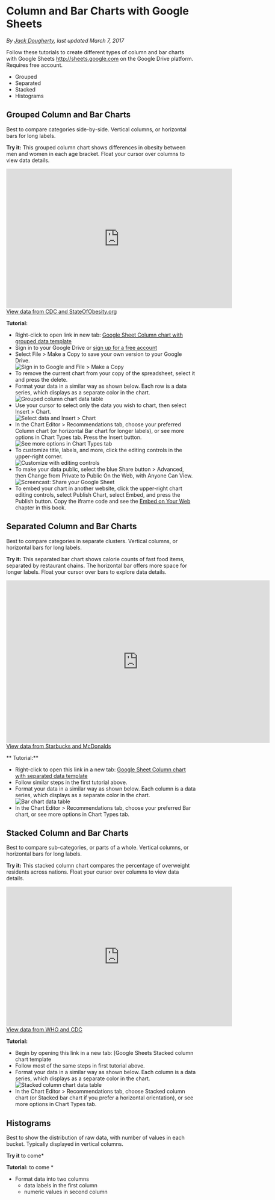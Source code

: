 # Column and Bar Charts with Google Sheets
*By [Jack Dougherty](../../introduction/who.md), last updated March 7, 2017*

Follow these tutorials to create different types of column and bar charts with Google Sheets http://sheets.google.com on the Google Drive platform. Requires free account.
- Grouped
- Separated
- Stacked
- Histograms

## Grouped Column and Bar Charts
Best to compare categories side-by-side. Vertical columns, or horizontal bars for long labels.

**Try it:** This grouped column chart shows differences in obesity between men and women in each age bracket. Float your cursor over columns to view data details.

<iframe width="600" height="371" seamless frameborder="0" scrolling="no" src="https://docs.google.com/spreadsheets/d/1ltA9siijVSDkTE3fzB3UaWHO7dotBIrGH4R9wI_Qyqw/pubchart?oid=787918829&amp;format=interactive"></iframe><a href="https://docs.google.com/spreadsheets/d/1ltA9siijVSDkTE3fzB3UaWHO7dotBIrGH4R9wI_Qyqw/edit#gid=1017658845">View data from CDC and StateOfObesity.org</a>

**Tutorial:**
- Right-click to open link in new tab: [Google Sheet Column chart with grouped data template](https://docs.google.com/spreadsheets/d/1ltA9siijVSDkTE3fzB3UaWHO7dotBIrGH4R9wI_Qyqw/)
- Sign in to your Google Drive or [sign up for a free account](http://sheets.google.com)
- Select File > Make a Copy to save your own version to your Google Drive.<br>
![Sign in to Google and File > Make a Copy](column-make-copy.png)
- To remove the current chart from your copy of the spreadsheet, select it and press the delete.
- Format your data in a similar way as shown below. Each row is a data series, which displays as a separate color in the chart.<br>
![Grouped column chart data table](grouped-column-chart-data.png)
- Use your cursor to select only the data you wish to chart, then select Insert > Chart.<br>
![Select data and Insert > Chart](column-insert-chart.png)
- In the Chart Editor > Recommendations tab, choose your preferred Column chart (or horizontal Bar chart for longer labels), or see more options in Chart Types tab. Press the Insert button.<br>
![See more options in Chart Types tab](column-chart-types.png)
- To customize title, labels, and more, click the editing controls in the upper-right corner.<br>
![Customize with editing controls](column-edit-chart.png)
- To make your data public, select the blue Share button > Advanced, then Change from Private to Public On the Web, with Anyone Can View.<br>
![Screencast: Share your Google Sheet](column-share.gif)
- To embed your chart in another website, click the upper-right chart editing controls, select Publish Chart, select Embed, and press the Publish button. Copy the iframe code and see the [Embed on Your Web](http://www.datavizforall.org/embed/) chapter in this book.

## Separated Column and Bar Charts
Best to compare categories in separate clusters. Vertical columns, or horizontal bars for long labels.

**Try it:** This separated bar chart shows calorie counts of fast food items, separated by restaurant chains. The horizontal bar offers more space for longer labels. Float your cursor over bars to explore data details.

<iframe width="700" height="432" seamless frameborder="0" scrolling="no" src="https://docs.google.com/spreadsheets/d/1LGUYaVLoRcOiB8KcXb3Rn7LRj0exnUQYOy58LrkGPAk/pubchart?oid=1270431574&amp;format=interactive"></iframe><a href="https://docs.google.com/spreadsheets/d/1LGUYaVLoRcOiB8KcXb3Rn7LRj0exnUQYOy58LrkGPAk/edit#gid=956322126">View data from Starbucks and McDonalds</a>

** Tutorial:**
- Right-click to open this link in a new tab: [Google Sheet Column chart with separated data template](https://docs.google.com/spreadsheets/d/1LGUYaVLoRcOiB8KcXb3Rn7LRj0exnUQYOy58LrkGPAk/)
- Follow similar steps in the first tutorial above.
- Format your data in a similar way as shown below. Each column is a data series, which displays as a separate color in the chart.<br>
![Bar chart data table](bar-chart-data.png)
- In  the Chart Editor > Recommendations tab, choose your preferred Bar chart, or see more options in Chart Types tab.

## Stacked Column and Bar Charts
Best to compare sub-categories, or parts of a whole. Vertical columns, or horizontal bars for long labels.

**Try it:** This stacked column chart compares the percentage of overweight residents across nations. Float your cursor over columns to view data details.

<iframe width="600" height="371" seamless frameborder="0" scrolling="no" src="https://docs.google.com/spreadsheets/d/1WS11EK33JCmvCRzSDh9UpP6R7Z2sHglF7ve5iJL6eZk/pubchart?oid=307057605&amp;format=interactive"></iframe><a href="https://docs.google.com/spreadsheets/d/1WS11EK33JCmvCRzSDh9UpP6R7Z2sHglF7ve5iJL6eZk/edit#gid=735710691">View data from WHO and CDC</a>

**Tutorial:**
- Begin by opening this link in a new tab: [Google Sheets Stacked column chart template[](https://docs.google.com/spreadsheets/d/1WS11EK33JCmvCRzSDh9UpP6R7Z2sHglF7ve5iJL6eZk/)
- Follow most of the same steps in first tutorial above.
- Format your data in a similar way as shown below. Each column is a data series, which displays as a separate color in the chart.<br>
![Stacked column chart data table](stacked-column-data.png)
- In the Chart Editor > Recommendations tab, choose Stacked column chart (or Stacked bar chart if you prefer a horizontal orientation), or see more options in Chart Types tab.

## Histograms
Best to show the distribution of raw data, with number of values in each bucket. Typically displayed in vertical columns.

**Try it**   to come*

**Tutorial:**  to come *

- Format data into two columns
  - data labels in the first column
  - numeric values in second column
